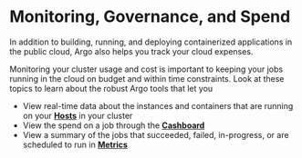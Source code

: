 # Monitoring, Governance, and Spend

In addition to building, running, and deploying containerized applications in the public cloud, Argo also helps you track your cloud expenses.

Monitoring your cluster usage and cost is important to keeping your jobs running in the cloud on budget and within time constraints. Look at these topics to learn about the robust Argo tools that let you

*   View real-time data about the instances and containers that are running on your [**Hosts**](#/docs;doc=user_guide%2Fdashboards%2Fhosts.md) in your cluster
*   View the spend on a job through the **[Cashboard](#/docs;doc=user_guide%2Fdashboards%2Fcashboard.md)**
*   View a summary of the jobs that succeeded, failed, in-progress, or are scheduled to run in [**Metrics**](#/docs;doc=user_guide%2Fdashboards%2Fmetrics.md)